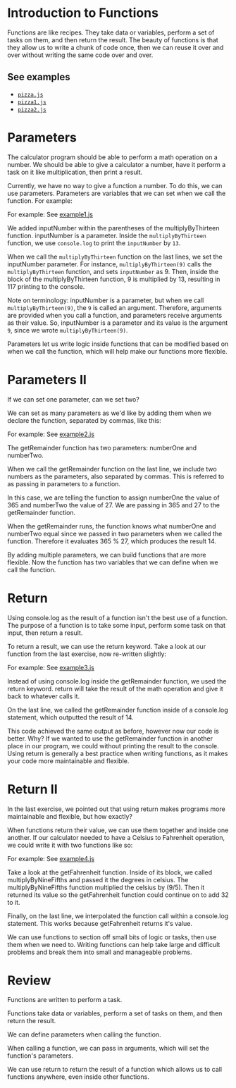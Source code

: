 # Introduction to Functions

Functions are like recipes. They take data or variables, perform a set of tasks on them, and then return the result. The beauty of functions is that they allow us to write a chunk of code once, then we can reuse it over and over without writing the same code over and over.

## See examples

- [`pizza.js`](examples/pizza.js)
- [`pizza1.js`](examples/pizza1.js)
- [`pizza2.js`](examples/pizza2.js)

# Parameters
The calculator program should be able to perform a math operation on a number. We should be able to give a calculator a number, have it perform a task on it like multiplication, then print a result.

Currently, we have no way to give a function a number. To do this, we can use parameters. Parameters are variables that we can set when we call the function. For example:


For example: See [example1.js](example1.js)

We added inputNumber within the parentheses of the multiplyByThirteen function. inputNumber is a parameter.
Inside the `multiplyByThirteen` function, we use `console.log` to print the `inputNumber` by `13`.

When we call the `multiplyByThirteen` function on the last lines, we set the inputNumber parameter. For instance, `multiplyByThirteen(9)` calls the `multiplyByThirteen` function, and sets `inputNumber` as 9. Then, inside the block of the multiplyByThirteen function, 9 is multiplied by 13, resulting in 117 printing to the console.

Note on terminology: inputNumber is a parameter, but when we call `multiplyByThirteen(9)`, the `9` is called an argument. Therefore, arguments are provided when you call a function, and parameters receive arguments as their value. So, inputNumber is a parameter and its value is the argument `9`, since we wrote `multiplyByThirteen(9)`.

Parameters let us write logic inside functions that can be modified based on when we call the function, which will help make our functions more flexible.

# Parameters II
If we can set one parameter, can we set two?

We can set as many parameters as we'd like by adding them when we declare the function, separated by commas, like this:

For example: See [example2.js](example2.js)

The getRemainder function has two parameters: numberOne and numberTwo.

When we call the getRemainder function on the last line, we include two numbers as the parameters, also separated by commas. This is referred to as passing in parameters to a function.

In this case, we are telling the function to assign numberOne the value of 365 and numberTwo the value of 27. We are passing in 365 and 27 to the getRemainder function.

When the getRemainder runs, the function knows what numberOne and numberTwo equal since we passed in two parameters when we called the function. Therefore it evaluates 365 % 27, which produces the result 14.

By adding multiple parameters, we can build functions that are more flexible. Now the function has two variables that we can define when we call the function.

# Return
Using console.log as the result of a function isn't the best use of a function. The purpose of a function is to take some input, perform some task on that input, then return a result.

To return a result, we can use the return keyword. Take a look at our function from the last exercise, now re-written slightly:

For example: See [example3.js](example3.js)

Instead of using console.log inside the getRemainder function, we used the return keyword. return will take the result of the math operation and give it back to whatever calls it.

On the last line, we called the getRemainder function inside of a console.log statement, which outputted the result of 14.

This code achieved the same output as before, however now our code is better. Why? If we wanted to use the getRemainder function in another place in our program, we could without printing the result to the console. Using return is generally a best practice when writing functions, as it makes your code more maintainable and flexible.

# Return II
In the last exercise, we pointed out that using return makes programs more maintainable and flexible, but how exactly?

When functions return their value, we can use them together and inside one another. If our calculator needed to have a Celsius to Fahrenheit operation, we could write it with two functions like so:

For example: See [example4.js](example4.js)

Take a look at the getFahrenheit function. Inside of its block, we called multiplyByNineFifths and passed it the degrees in celsius. The multiplyByNineFifths function multiplied the celsius by (9/5). Then it returned its value so the getFahrenheit function could continue on to add 32 to it.

Finally, on the last line, we interpolated the function call within a console.log statement. This works because getFahrenheit returns it's value.

We can use functions to section off small bits of logic or tasks, then use them when we need to. Writing functions can help take large and difficult problems and break them into small and manageable problems.

# Review

Functions are written to perform a task.

Functions take data or variables, perform a set of tasks on them, and then return the result.

We can define parameters when calling the function.

When calling a function, we can pass in arguments, which will set the function's parameters.

We can use return to return the result of a function which allows us to call functions anywhere, even inside other functions.
